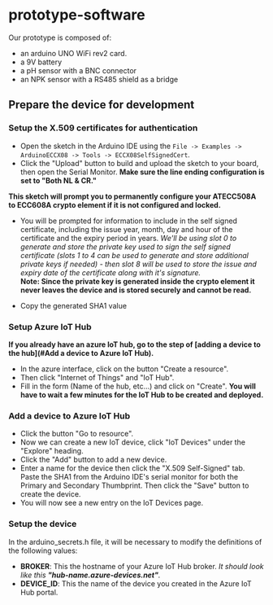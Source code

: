 # prototype-software

Our prototype is composed of:
- an arduino UNO WiFi rev2 card.
- a 9V battery
- a pH sensor with a BNC connector
- an NPK sensor with a RS485 shield as a bridge

## Prepare the device for development

### Setup the X.509 certificates for authentication

- Open the sketch in the Arduino IDE using the `File -> Examples -> ArduinoECCX08 -> Tools -> ECCX08SelfSignedCert`.
- Click the "Upload" button to build and upload the sketch to your board, then open the Serial Monitor. **Make sure the line ending configuration is set to "Both NL & CR."**

**This sketch will prompt you to permanently configure your ATECC508A to ECC608A crypto element if it is not configured and locked.**

- You will be prompted for information to include in the self signed certificate, including the issue year, month, day and hour of the certificate and the expiry period in years. *We'll be using slot 0 to generate and store the private key used to sign the self signed certificate (slots 1 to 4 can be used to generate and store additional private keys if needed) - then slot 8 will be used to store the issue and expiry date of the certificate along with it's signature.*   
**Note: Since the private key is generated inside the crypto element it never leaves the device and is stored securely and cannot be read.**

- Copy the generated SHA1 value

### Setup Azure IoT Hub

**If you already have an azure IoT hub, go to the step of [adding a device to the hub](#Add a device to Azure IoT Hub).**

- In the azure interface, click on the button "Create a resource".
- Then click "Internet of Things" and "IoT Hub".
- Fill in the form (Name of the hub, etc...) and click on "Create". **You will have to wait a few minutes for the IoT Hub to be created and deployed.**

### Add a device to Azure IoT Hub

- Click the button "Go to resource".
- Now we can create a new IoT device, click "IoT Devices" under the "Explore" heading.
- Click the "Add" button to add a new device.
- Enter a name for the device then click the "X.509 Self-Signed" tab. Paste the SHA1 from the Arduino IDE's serial monitor for both the Primary and Secondary Thumbprint. Then click the "Save" button to create the device.
- You will now see a new entry on the IoT Devices page.

### Setup the device

In the arduino_secrets.h file, it will be necessary to modify the definitions of the following values:
- **BROKER**: This the hostname of your Azure IoT Hub broker. *It should look like this **"hub-name.azure-devices.net"**.*
- **DEVICE_ID**: This the name of the device you created in the Azure IoT Hub portal.

